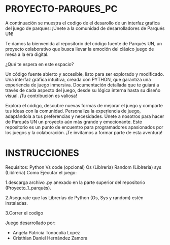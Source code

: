 # PROYECTO-PARQUES_PC
A continuación se muestra el codigo de el desarollo de un interfaz grafica del juego de parques:
¡Únete a la comunidad de desarrolladores de Parqués UN!

Te damos la bienvenida al repositorio del código fuente de Parqués UN, un proyecto colaborativo que busca llevar la emoción del clásico juego de mesa a la era digital.

¿Qué te espera en este espacio?

Un código fuente abierto y accesible, listo para ser explorado y modificado.
Una interfaz gráfica intuitiva, creada con PYTHON, que garantiza una experiencia de juego inmersiva.
Documentación detallada que te guiará a través de cada aspecto del juego, desde su lógica interna hasta su diseño visual.
¡Tu contribución es valiosa!

Explora el código, descubre nuevas formas de mejorar el juego y comparte tus ideas con la comunidad.
Personaliza la experiencia de juego, adaptándola a tus preferencias y necesidades.
Únete a nosotros para hacer de Parqués UN un proyecto aún más grande y emocionante.
Este repositorio es un punto de encuentro para programadores apasionados por los juegos y la colaboración. ¡Te invitamos a formar parte de esta aventura!
# INSTRUCCIONES
Requisitos:
Python
Vs code (opcional)
Os (Liblreria)
Random (Liblreria)
sys (Liblreria)
Como Ejecutar el juego:

1.descarga archivo .py anexado en la parte superior del repositorio (Proyecto_1_parqués).

2.Asegurate que las Librerías de Python (Os, Sys y random) estén instaladas.

3.Correr el codigo


Juego desarrollado por:

- Angela Patricia Tonocolia Lopez
- Cristhian Daniel Hernández Zamora
